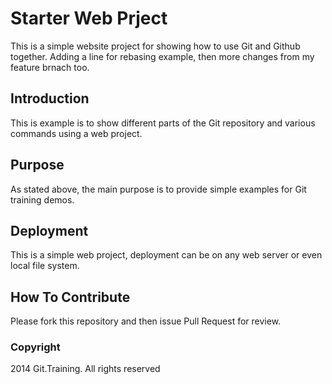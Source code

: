 # Starter Web Prject

This is a simple website project for
showing how to use Git and Github together. 
Adding a line for rebasing example, then
more changes from my feature brnach too.

## Introduction

This is example is to show different parts
of the Git repository and various commands
using a web project.

## Purpose

As stated above, the main purpose is to
provide simple examples for Git training
demos.

## Deployment

This is a simple web project, deployment
can be on any web server or even local 
file system.


## How To Contribute

Please fork this repository and then issue Pull Request for review.

### Copyright

2014 Git.Training. All rights reserved
